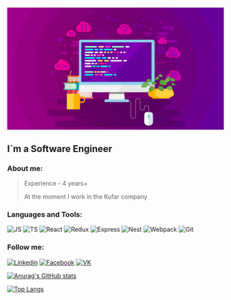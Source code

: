 ![Header](./assets/bgc.jpeg)

## I`m a Software Engineer

### About me:
> Experience - 4 years+
> 
> At the moment I work in the Kufar company

### Languages and Tools:
![JS](https://img.shields.io/badge/javascript-090909?style=for-the-badge&logo=javascript)
![TS](https://img.shields.io/badge/typescript-090909?style=for-the-badge&logo=typescript)
![React](https://img.shields.io/badge/react-090909?style=for-the-badge&logo=react)
![Redux](https://img.shields.io/badge/redux-090909?style=for-the-badge&logo=redux&logoColor=940ee4)
![Express](https://img.shields.io/badge/express-090909?style=for-the-badge&logo=express&logoColor=4bf174)
![Nest](https://img.shields.io/badge/nestjs-090909?style=for-the-badge&logo=nestjs&logoColor=df3d87)
![Webpack](https://img.shields.io/badge/webpack-090909?style=for-the-badge&logo=webpack)
![Git](https://img.shields.io/badge/GIT-090909?style=for-the-badge&logo=git)

### Follow me:
[![Linkedin](https://img.shields.io/badge/linkedin-090909?style=for-the-badge&logo=linkedin&logoColor=077ad9)](https://www.linkedin.com/in/dmitry-gaydamovich-893118199/)
[![Facebook](https://img.shields.io/badge/facebook-090909?style=for-the-badge&logo=facebook&logoColor=3b50d7)](https://www.facebook.com/profile.php?id=100042419645884)
[![VK](https://img.shields.io/badge/vk-090909?style=for-the-badge&logo=vk&logoColor=3b9dd9)](https://vk.com/id185653550)

[//]: # (![Twitter]&#40;https://img.shields.io/badge/twitter-090909?style=for-the-badge&logo=twitter&logoColor=blue&#41;)


[![Anurag's GitHub stats](https://github-readme-stats.vercel.app/api?username=Gaydamovich&count_private=true&show_icons=true&theme=highcontrast)](https://github.com/Gaydamovich)

[![Top Langs](https://github-readme-stats.vercel.app/api/top-langs/?username=Gaydamovich&theme=highcontrast&layout=compact)](https://github.com/Gaydamovich)

